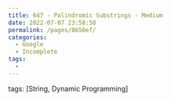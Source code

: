 ```yaml
---
title: 647 - Palindromic Substrings - Medium
date: 2022-07-07 23:58:58
permalink: /pages/8650ef/
categories:
  - Google
  - Incomplete
tags:
  - 
---
```

tags: [String, Dynamic Programming]